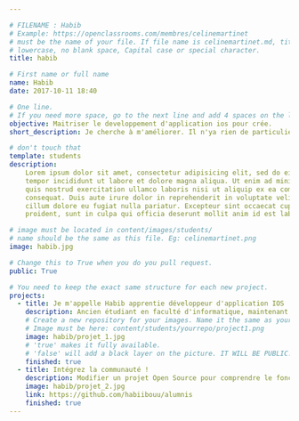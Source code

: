 ```yaml
---

# FILENAME : Habib
# Example: https://openclassrooms.com/membres/celinemartinet
# must be the name of your file. If file name is celinemartinet.md, title is celinemartinet.
# lowercase, no blank space, Capital case or special character.
title: habib

# First name or full name
name: Habib
date: 2017-10-11 18:40

# One line.
# If you need more space, go to the next line and add 4 spaces on the left, as in 'description'.
objective: Maitriser le developpement d'application ios pour crée.
short_description: Je cherche à m'améliorer. Il n'ya rien de particulier que j'aime.

# don't touch that
template: students
description:
    Lorem ipsum dolor sit amet, consectetur adipisicing elit, sed do eiusmod
    tempor incididunt ut labore et dolore magna aliqua. Ut enim ad minim veniam,
    quis nostrud exercitation ullamco laboris nisi ut aliquip ex ea commodo
    consequat. Duis aute irure dolor in reprehenderit in voluptate velit esse
    cillum dolore eu fugiat nulla pariatur. Excepteur sint occaecat cupidatat non
    proident, sunt in culpa qui officia deserunt mollit anim id est laborum.

# image must be located in content/images/students/
# name should be the same as this file. Eg: celinemartinet.png
image: habib.jpg

# Change this to True when you do you pull request.
public: True

# You need to keep the exact same structure for each new project.
projects:
  - title: Je m'appelle Habib apprentie développeur d'application IOS !
    description: Ancien étudiant en faculté d'informatique, maintenant dans le parcours DEV APP IOS pour crée quelque chose de remarquable dans vos mains. Lien Linkedin:https://www.linkedin.com/in/habib-bouriche-240ba6150/
    # Create a new repository for your images. Name it the same as your nickname and profile picture.
    # Image must be here: content/students/yourrepo/project1.png
    image: habib/projet_1.jpg
    # 'true' makes it fully available.
    # 'false' will add a black layer on the picture. IT WILL BE PUBLIC!
    finished: true
  - title: Intégrez la communauté !
    description: Modifier un projet Open Source pour comprendre le fonctionnement de Git, de Github et des pull requests.
    image: habib/projet_2.jpg
    link: https://github.com/habiibouu/alumnis
    finished: true
---
```

